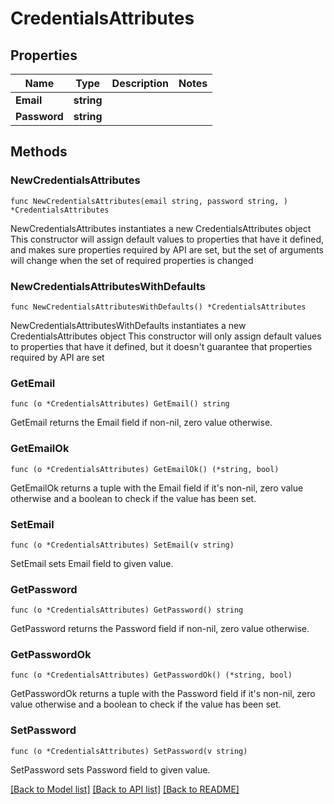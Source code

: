 # CredentialsAttributes

## Properties

Name | Type | Description | Notes
------------ | ------------- | ------------- | -------------
**Email** | **string** |  | 
**Password** | **string** |  | 

## Methods

### NewCredentialsAttributes

`func NewCredentialsAttributes(email string, password string, ) *CredentialsAttributes`

NewCredentialsAttributes instantiates a new CredentialsAttributes object
This constructor will assign default values to properties that have it defined,
and makes sure properties required by API are set, but the set of arguments
will change when the set of required properties is changed

### NewCredentialsAttributesWithDefaults

`func NewCredentialsAttributesWithDefaults() *CredentialsAttributes`

NewCredentialsAttributesWithDefaults instantiates a new CredentialsAttributes object
This constructor will only assign default values to properties that have it defined,
but it doesn't guarantee that properties required by API are set

### GetEmail

`func (o *CredentialsAttributes) GetEmail() string`

GetEmail returns the Email field if non-nil, zero value otherwise.

### GetEmailOk

`func (o *CredentialsAttributes) GetEmailOk() (*string, bool)`

GetEmailOk returns a tuple with the Email field if it's non-nil, zero value otherwise
and a boolean to check if the value has been set.

### SetEmail

`func (o *CredentialsAttributes) SetEmail(v string)`

SetEmail sets Email field to given value.


### GetPassword

`func (o *CredentialsAttributes) GetPassword() string`

GetPassword returns the Password field if non-nil, zero value otherwise.

### GetPasswordOk

`func (o *CredentialsAttributes) GetPasswordOk() (*string, bool)`

GetPasswordOk returns a tuple with the Password field if it's non-nil, zero value otherwise
and a boolean to check if the value has been set.

### SetPassword

`func (o *CredentialsAttributes) SetPassword(v string)`

SetPassword sets Password field to given value.



[[Back to Model list]](../README.md#documentation-for-models) [[Back to API list]](../README.md#documentation-for-api-endpoints) [[Back to README]](../README.md)


